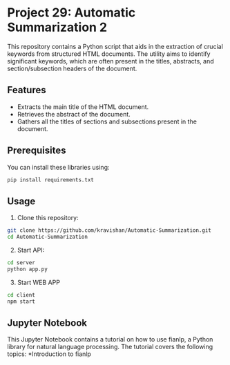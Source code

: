 # Project 29: Automatic Summarization 2

This repository contains a Python script that aids in the extraction of crucial keywords from structured HTML documents. The utility aims to identify significant keywords, which are often present in the titles, abstracts, and section/subsection headers of the document.

## Features

- Extracts the main title of the HTML document.
- Retrieves the abstract of the document.
- Gathers all the titles of sections and subsections present in the document.

## Prerequisites

You can install these libraries using:

```bash
pip install requirements.txt
```

## Usage

1. Clone this repository:
```bash
git clone https://github.com/kravishan/Automatic-Summarization.git
cd Automatic-Summarization
```

2. Start API:
```bash
cd server
python app.py
```
3. Start WEB APP
```bash
cd client
npm start
```
## Jupyter Notebook
This Jupyter Notebook contains a tutorial on how to use fianlp, a Python library for natural language processing. The tutorial covers the following topics:
*Introduction to fianlp





   

